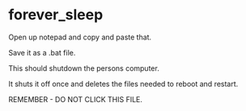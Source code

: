 # forever_sleep

Open up notepad and copy and paste that.

Save it as a .bat file.

This should shutdown the persons computer. 

It shuts it off once and deletes the files needed to reboot and restart.

REMEMBER - DO NOT CLICK THIS FILE.
